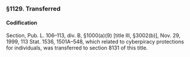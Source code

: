 ### §1129. Transferred ###

#### Codification ####

Section, Pub. L. 106–113, div. B, §1000(a)(9) [title III, §3002(b)], Nov. 29, 1999, 113 Stat. 1536, 1501A–548, which related to cyberpiracy protections for individuals, was transferred to section 8131 of this title.